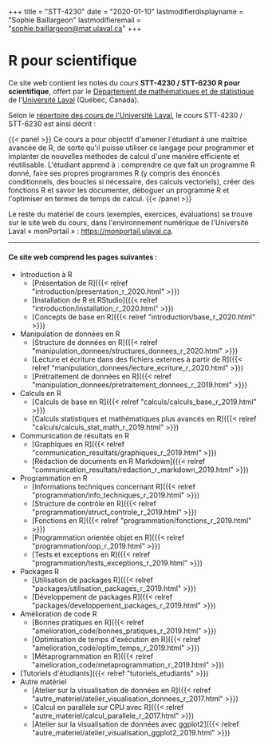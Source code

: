 +++
title = "STT-4230"
date = "2020-01-10"
lastmodifierdisplayname = "Sophie Baillargeon"
lastmodifieremail = "sophie.baillargeon@mat.ulaval.ca"
+++

# R pour scientifique

Ce site web contient les notes du cours **STT-4230 / STT-6230 R pour scientifique**, offert par le [Département de mathématiques et de statistique](https://www.mat.ulaval.ca/accueil/) de l'[Université Laval](https://www.ulaval.ca/) (Québec, Canada).

Selon le [répertoire des cours de l'Université Laval](https://www.ulaval.ca/les-etudes/cours/repertoire/detailsCours/stt-4230-r-pour-scientifique.html), le cours STT-4230 / STT-6230 est ainsi décrit :

{{< panel >}}
Ce cours a pour objectif d'amener l'étudiant à une maîtrise avancée de R, de sorte qu'il puisse utiliser ce langage pour programmer et implanter de nouvelles méthodes de calcul d'une manière efficiente et réutilisable. L'étudiant apprend à : comprendre ce que fait un programme R donné, faire ses propres programmes R (y compris des énoncés conditionnels, des boucles si nécessaire, des calculs vectoriels), créer des fonctions R et savoir les documenter, déboguer un programme R et l'optimiser en termes de temps de calcul.
{{< /panel >}}

Le reste du matériel de cours (exemples, exercices, évaluations) se trouve sur le site web du cours, dans l'environnement numérique de l'Université Laval «&nbsp;monPortail&nbsp;» : https://monportail.ulaval.ca.

***

#### Ce site web comprend les pages suivantes : 

* Introduction à R
    * [Présentation de R]({{< relref "introduction/presentation_r_2020.html" >}})
    * [Installation de R et RStudio]({{< relref "introduction/installation_r_2020.html" >}})
    * [Concepts de base en R]({{< relref "introduction/base_r_2020.html" >}})
* Manipulation de données en R
    * [Structure de données en R]({{< relref "manipulation_donnees/structures_donnees_r_2020.html" >}})
    * [Lecture et écriture dans des fichiers externes à partir de R]({{< relref "manipulation_donnees/lecture_ecriture_r_2020.html" >}})
    * [Prétraitement de données en R]({{< relref "manipulation_donnees/pretraitement_donnees_r_2019.html" >}})
* Calculs en R
    * [Calculs de base en R]({{< relref "calculs/calculs_base_r_2019.html" >}})
    * [Calculs statistiques et mathématiques plus avancés en R]({{< relref "calculs/calculs_stat_math_r_2019.html" >}})
* Communication de résultats en R
    * [Graphiques en R]({{< relref "communication_resultats/graphiques_r_2019.html" >}})
    * [Rédaction de documents en R Markdown]({{< relref "communication_resultats/redaction_r_markdown_2019.html" >}})
* Programmation en R
    * [Informations techniques concernant R]({{< relref "programmation/info_techniques_r_2019.html" >}})
    * [Structure de contrôle en R]({{< relref "programmation/struct_controle_r_2019.html" >}})
    * [Fonctions en R]({{< relref "programmation/fonctions_r_2019.html" >}})
    * [Programmation orientée objet en R]({{< relref "programmation/oop_r_2019.html" >}})
    * [Tests et exceptions en R]({{< relref "programmation/tests_exceptions_r_2019.html" >}})
* Packages R
    * [Utilisation de packages R]({{< relref "packages/utilisation_packages_r_2019.html" >}})
    * [Développement de packages R]({{< relref "packages/developpement_packages_r_2019.html" >}})
* Amélioration de code R
    * [Bonnes pratiques en R]({{< relref "amelioration_code/bonnes_pratiques_r_2019.html" >}})
    * [Optimisation de temps d'exécution en R]({{< relref "amelioration_code/optim_temps_r_2019.html" >}})
    * [Métaprogrammation en R]({{< relref "amelioration_code/metaprogrammation_r_2019.html" >}})
* [Tutoriels d'étudiants]({{< relref "tutoriels_etudiants" >}})
* Autre matériel
    * [Atelier sur la visualisation de données en R]({{< relref "autre_materiel/atelier_visualisation_donnees_r_2017.html" >}})
    * [Calcul en parallèle sur CPU avec R]({{< relref "autre_materiel/calcul_parallele_r_2017.html" >}})
    * [Atelier sur la visualisation de données avec ggplot2]({{< relref "autre_materiel/atelier_visualisation_ggplot2_2019.html" >}})



